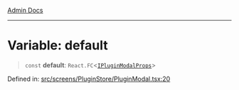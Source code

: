 [Admin Docs](/)

***

# Variable: default

> `const` **default**: `React.FC`\<[`IPluginModalProps`](../../../../plugin/types/interfaces/IPluginModalProps.md)\>

Defined in: [src/screens/PluginStore/PluginModal.tsx:20](https://github.com/PalisadoesFoundation/talawa-admin/blob/main/src/screens/PluginStore/PluginModal.tsx#L20)
